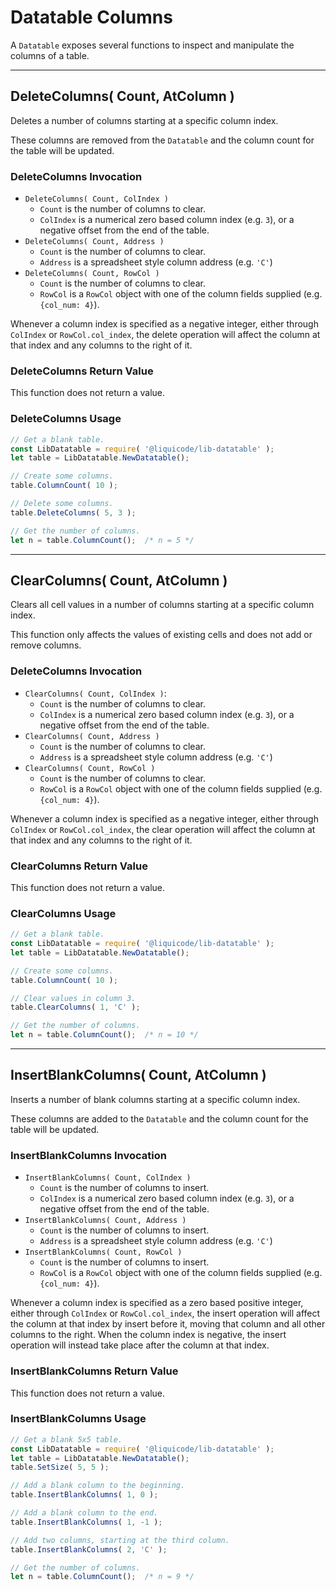 
# Datatable Columns

A `Datatable` exposes several functions to inspect and manipulate the columns of a table.


---------------------------------------------------------------------


## DeleteColumns( Count, AtColumn )

Deletes a number of columns starting at a specific column index.

These columns are removed from the `Datatable` and the column count for the table will be updated.


### DeleteColumns Invocation

- `DeleteColumns( Count, ColIndex )`
	- `Count` is the number of columns to clear.
	- `ColIndex` is a numerical zero based column index (e.g. `3`),
		or a negative offset from the end of the table.
- `DeleteColumns( Count, Address )`
	- `Count` is the number of columns to clear.
	- `Address` is a spreadsheet style column address (e.g. `'C'`)
- `DeleteColumns( Count, RowCol )`
	- `Count` is the number of columns to clear.
	- `RowCol` is a `RowCol` object with one of the column fields supplied
		(e.g. `{col_num: 4}`).

Whenever a column index is specified as a negative integer,
either through `ColIndex` or `RowCol.col_index`,
the delete operation will affect the column at that index and any columns to the right of it.


### DeleteColumns Return Value

This function does not return a value.


### DeleteColumns Usage

```javascript
// Get a blank table.
const LibDatatable = require( '@liquicode/lib-datatable' );
let table = LibDatatable.NewDatatable();

// Create some columns.
table.ColumnCount( 10 );

// Delete some columns.
table.DeleteColumns( 5, 3 );

// Get the number of columns.
let n = table.ColumnCount();  /* n = 5 */
```


---------------------------------------------------------------------


## ClearColumns( Count, AtColumn )

Clears all cell values in a number of columns starting at a specific column index.

This function only affects the values of existing cells and does not add or remove columns.


### DeleteColumns Invocation

- `ClearColumns( Count, ColIndex )`:
	- `Count` is the number of columns to clear.
	- `ColIndex` is a numerical zero based column index (e.g. `3`),
		or a negative offset from the end of the table.
- `ClearColumns( Count, Address )`
	- `Count` is the number of columns to clear.
	- `Address` is a spreadsheet style column address (e.g. `'C'`)
- `ClearColumns( Count, RowCol )`
	- `Count` is the number of columns to clear.
	- `RowCol` is a `RowCol` object with one of the column fields supplied
		(e.g. `{col_num: 4}`).

Whenever a column index is specified as a negative integer,
either through `ColIndex` or `RowCol.col_index`,
the clear operation will affect the column at that index and any columns to the right of it.


### ClearColumns Return Value

This function does not return a value.


### ClearColumns Usage

```javascript
// Get a blank table.
const LibDatatable = require( '@liquicode/lib-datatable' );
let table = LibDatatable.NewDatatable();

// Create some columns.
table.ColumnCount( 10 );

// Clear values in column 3.
table.ClearColumns( 1, 'C' );

// Get the number of columns.
let n = table.ColumnCount();  /* n = 10 */
```


---------------------------------------------------------------------


## InsertBlankColumns( Count, AtColumn )

Inserts a number of blank columns starting at a specific column index.

These columns are added to the `Datatable` and the column count for the table will be updated.


### InsertBlankColumns Invocation

- `InsertBlankColumns( Count, ColIndex )`
	- `Count` is the number of columns to insert.
	- `ColIndex` is a numerical zero based column index (e.g. `3`),
		or a negative offset from the end of the table.
- `InsertBlankColumns( Count, Address )`
	- `Count` is the number of columns to insert.
	- `Address` is a spreadsheet style column address (e.g. `'C'`)
- `InsertBlankColumns( Count, RowCol )`
	- `Count` is the number of columns to insert.
	- `RowCol` is a `RowCol` object with one of the column fields supplied
		(e.g. `{col_num: 4}`).

Whenever a column index is specified as a zero based positive integer,
either through `ColIndex` or `RowCol.col_index`,
the insert operation will affect the column at that index by insert before it,
moving that column and all other columns to the right.
When the column index is negative, the insert operation will instead take place after the column at that index.


### InsertBlankColumns Return Value

This function does not return a value.


### InsertBlankColumns Usage

```javascript
// Get a blank 5x5 table.
const LibDatatable = require( '@liquicode/lib-datatable' );
let table = LibDatatable.NewDatatable();
table.SetSize( 5, 5 );

// Add a blank column to the beginning.
table.InsertBlankColumns( 1, 0 );

// Add a blank column to the end.
table.InsertBlankColumns( 1, -1 );

// Add two columns, starting at the third column.
table.InsertBlankColumns( 2, 'C' );

// Get the number of columns.
let n = table.ColumnCount();  /* n = 9 */
```

